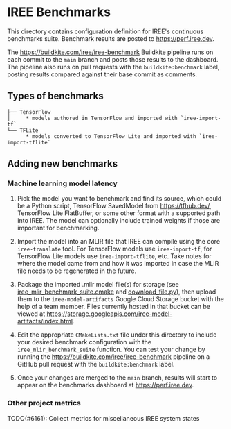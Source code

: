 # IREE Benchmarks

This directory contains configuration definition for IREE's continuous
benchmarks suite. Benchmark results are posted to https://perf.iree.dev.

The https://buildkite.com/iree/iree-benchmark Buildkite pipeline runs on each
commit to the `main` branch and posts those results to the dashboard. The
pipeline also runs on pull requests with the `buildkite:benchmark` label,
posting results compared against their base commit as comments.

## Types of benchmarks

```
├── TensorFlow
│     * models authored in TensorFlow and imported with `iree-import-tf`
└── TFLite
      * models converted to TensorFlow Lite and imported with `iree-import-tflite`
```

## Adding new benchmarks

### Machine learning model latency

1. Pick the model you want to benchmark and find its source, which could be
   a Python script, TensorFlow SavedModel from https://tfhub.dev/, TensorFlow
   Lite FlatBuffer, or some other format with a supported path into IREE. The
   model can optionally include trained weights if those are important for
   benchmarking.

2. Import the model into an MLIR file that IREE can compile using the core
   `iree-translate` tool. For TensorFlow models use `iree-import-tf`, for
   TensorFlow Lite models use `iree-import-tflite`, etc. Take notes for where
   the model came from and how it was imported in case the MLIR file needs to
   be regenerated in the future.

3. Package the imported .mlir model file(s) for storage (see
   [iree_mlir_benchmark_suite.cmake](build_tools/cmake/iree_mlir_benchmark_suite.cmake)
   and [download_file.py](scripts/download_file.py)), then upload them to the
   `iree-model-artifacts` Google Cloud Storage bucket with the help of a team
   member. Files currently hosted in that bucket can be viewed at
   https://storage.googleapis.com/iree-model-artifacts/index.html.

4. Edit the appropriate `CMakeLists.txt` file under this directory to include
   your desired benchmark configuration with the `iree_mlir_benchmark_suite`
   function. You can test your change by running the
   https://buildkite.com/iree/iree-benchmark pipeline on a GitHub pull request
   with the `buildkite:benchmark` label.

5. Once your changes are merged to the `main` branch, results will start to
   appear on the benchmarks dashboard at https://perf.iree.dev.

### Other project metrics

TODO(#6161): Collect metrics for miscellaneous IREE system states
